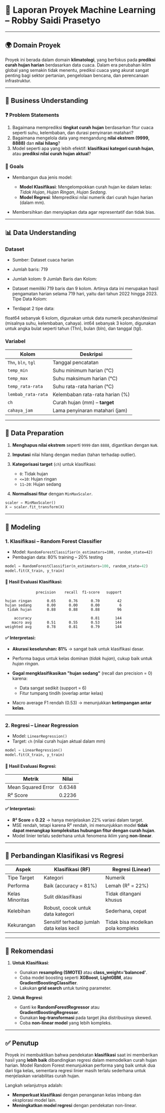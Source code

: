 # 🧠 Laporan Proyek Machine Learning – Robby Saidi Prasetyo

---

## 🌍 Domain Proyek

Proyek ini berada dalam domain **klimatologi**, yang berfokus pada **prediksi curah hujan harian** berdasarkan data cuaca. Dalam era perubahan iklim global yang semakin tidak menentu, prediksi cuaca yang akurat sangat penting bagi sektor pertanian, pengelolaan bencana, dan perencanaan infrastruktur.

---

## 💼 Business Understanding

### ❓ Problem Statements

1. Bagaimana memprediksi **tingkat curah hujan** berdasarkan fitur cuaca seperti suhu, kelembaban, dan durasi penyinaran matahari?
2. Bagaimana mengelola data yang mengandung **nilai ekstrem (9999, 8888)** dan **nilai hilang**?
3. Model seperti apa yang lebih efektif: **klasifikasi kategori curah hujan**, atau **prediksi nilai curah hujan aktual**?

### 🎯 Goals

* Membangun dua jenis model:

  * **Model Klasifikasi**: Mengelompokkan curah hujan ke dalam kelas: *Tidak Hujan*, *Hujan Ringan*, *Hujan Sedang*.
  * **Model Regresi**: Memprediksi nilai numerik dari curah hujan harian (dalam mm).
* Membersihkan dan menyiapkan data agar representatif dan tidak bias.

---

## 📊 Data Understanding

### Dataset

* Sumber: Dataset cuaca harian
* Jumlah baris: 719
* Jumlah kolom: 9
Jumlah Baris dan Kolom:

* Dataset memiliki 719 baris dan 9 kolom.
Artinya data ini merupakan hasil pengamatan harian selama 719 hari, yaitu dari tahun 2022 hingga 2023.
Tipe Data Kolom:

* Terdapat 2 tipe data:

float64 sebanyak 6 kolom, digunakan untuk data numerik pecahan/desimal (misalnya suhu, kelembaban, cahaya).
int64 sebanyak 3 kolom, digunakan untuk angka bulat seperti tahun (Thn), bulan (bln), dan tanggal (tgl).

### Variabel

| Kolom               | Deskripsi                       |
| ------------------- | ------------------------------- |
| `Thn`, `bln`, `tgl` | Tanggal pencatatan              |
| `temp_min`          | Suhu minimum harian (°C)        |
| `temp_max`          | Suhu maksimum harian (°C)       |
| `temp_rata-rata`    | Suhu rata-rata harian (°C)      |
| `lembab_rata-rata`  | Kelembaban rata-rata harian (%) |
| `ch`                | Curah hujan (mm) – **target**   |
| `cahaya_jam`        | Lama penyinaran matahari (jam)  |

---

## 🧹 Data Preparation

1. **Menghapus nilai ekstrem** seperti `9999` dan `8888`, digantikan dengan `NaN`.
2. **Imputasi** nilai hilang dengan median (tahan terhadap outlier).
3. **Kategorisasi target** (`ch`) untuk klasifikasi:

   * `0`: Tidak hujan
   * `<=10`: Hujan ringan
   * `11–20`: Hujan sedang
4. **Normalisasi fitur** dengan `MinMaxScaler`.

```python
scaler = MinMaxScaler()
X = scaler.fit_transform(X)
```

---

## 🤖 Modeling

### 1. **Klasifikasi – Random Forest Classifier**

* Model: `RandomForestClassifier(n_estimators=100, random_state=42)`
* Pembagian data: 80% training – 20% testing

```python
model = RandomForestClassifier(n_estimators=100, random_state=42)
model.fit(X_train, y_train)
```

#### 🔎 Hasil Evaluasi Klasifikasi:

```text
              precision    recall  f1-score   support

hujan ringan       0.65      0.76      0.70        42
hujan sedang       0.00      0.00      0.00         6
 tidak hujan       0.88      0.88      0.88        96

    accuracy                           0.81       144
   macro avg       0.51      0.55      0.53       144
weighted avg       0.78      0.81      0.79       144
```

#### ✅ Interpretasi:

* **Akurasi keseluruhan: 81%** → sangat baik untuk klasifikasi dasar.
* Performa bagus untuk kelas dominan (*tidak hujan*), cukup baik untuk *hujan ringan*.
* **Gagal mengklasifikasikan "hujan sedang"** (recall dan precision = 0) karena:

  * Data sangat sedikit (support = 6)
  * Fitur tumpang tindih (overlap antar kelas)
* Macro average F1 rendah (0.53) → menunjukkan **ketimpangan antar kelas**.

---

### 2. **Regresi – Linear Regression**

* Model: `LinearRegression()`
* Target: `ch` (nilai curah hujan aktual dalam mm)

```python
model = LinearRegression()
model.fit(X_train, y_train)
```

#### 🔎 Hasil Evaluasi Regresi:

| Metrik             | Nilai  |
| ------------------ | ------ |
| Mean Squared Error | 0.6348 |
| R² Score           | 0.2236 |

#### ✅ Interpretasi:

* **R² Score = 0.22** → hanya menjelaskan 22% variasi dalam target.
* MSE rendah, tetapi karena R² rendah, ini menunjukkan model **tidak dapat menangkap kompleksitas hubungan fitur dengan curah hujan**.
* Model linier terlalu sederhana untuk fenomena iklim yang **non-linear**.

---

## 🔄 Perbandingan Klasifikasi vs Regresi

| Aspek           | Klasifikasi (RF)                          | Regresi (Linear)                  |
| --------------- | ----------------------------------------- | --------------------------------- |
| Tipe Target     | Kategori                                  | Numerik                           |
| Performa        | Baik (accuracy = 81%)                     | Lemah (R² = 22%)                  |
| Kelas Minoritas | Sulit diklasifikasi                       | Tidak ditangani khusus            |
| Kelebihan       | Robust, cocok untuk data kategori         | Sederhana, cepat                  |
| Kekurangan      | Sensitif terhadap jumlah data kelas kecil | Tidak bisa modelkan pola kompleks |

---

## 📌 Rekomendasi

1. **Untuk Klasifikasi**:

   * Gunakan **resampling (SMOTE)** atau **class\_weight='balanced'**.
   * Coba model boosting seperti **XGBoost**, **LightGBM**, atau **GradientBoostingClassifier**.
   * Lakukan **grid search** untuk tuning parameter.

2. **Untuk Regresi**:

   * Ganti ke **RandomForestRegressor** atau **GradientBoostingRegressor**.
   * Gunakan **log-transformasi** pada target jika distribusinya skewed.
   * Coba **non-linear model** yang lebih kompleks.

---

## ✅ Penutup

Proyek ini membuktikan bahwa pendekatan **klasifikasi** saat ini memberikan hasil yang **lebih baik** dibandingkan regresi dalam memodelkan curah hujan harian. Model Random Forest menunjukkan performa yang baik untuk dua dari tiga kelas, sementara regresi linier masih terlalu sederhana untuk menjelaskan variabilitas curah hujan.

Langkah selanjutnya adalah:

* **Memperkuat klasifikasi** dengan penanganan kelas imbang dan eksplorasi model lain.
* **Meningkatkan model regresi** dengan pendekatan non-linear.

